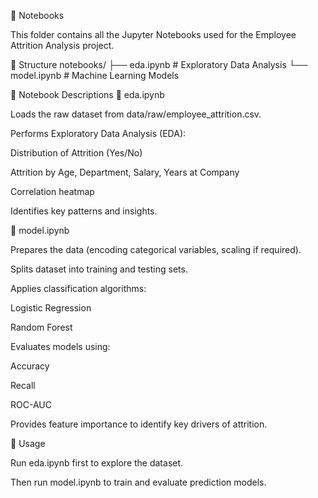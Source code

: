 📓 Notebooks

This folder contains all the Jupyter Notebooks used for the Employee Attrition Analysis project.

📁 Structure
notebooks/
├── eda.ipynb        # Exploratory Data Analysis
└── model.ipynb      # Machine Learning Models

📌 Notebook Descriptions
🔹 eda.ipynb

Loads the raw dataset from data/raw/employee_attrition.csv.

Performs Exploratory Data Analysis (EDA):

Distribution of Attrition (Yes/No)

Attrition by Age, Department, Salary, Years at Company

Correlation heatmap

Identifies key patterns and insights.

🔹 model.ipynb

Prepares the data (encoding categorical variables, scaling if required).

Splits dataset into training and testing sets.

Applies classification algorithms:

Logistic Regression

Random Forest

Evaluates models using:

Accuracy

Recall

ROC-AUC

Provides feature importance to identify key drivers of attrition.

🚀 Usage

Run eda.ipynb first to explore the dataset.

Then run model.ipynb to train and evaluate prediction models.
